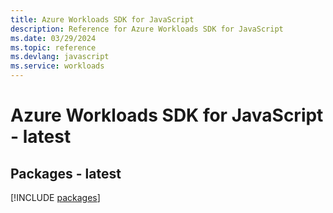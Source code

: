 ```yaml
---
title: Azure Workloads SDK for JavaScript
description: Reference for Azure Workloads SDK for JavaScript
ms.date: 03/29/2024
ms.topic: reference
ms.devlang: javascript
ms.service: workloads
---
```

# Azure Workloads SDK for JavaScript - latest
## Packages - latest
[!INCLUDE [packages](workloads-index.md)]